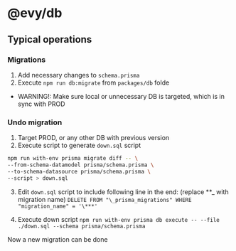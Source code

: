 # @evy/db

## Typical operations

### Migrations

1. Add necessary changes to `schema.prisma`
2. Execute `npm run db:migrate` from `packages/db` folde

- WARNING!: Make sure local or unnecessary DB is targeted, which is in sync with PROD

### Undo migration

1. Target PROD, or any other DB with previous version
2. Execute script to generate `down.sql` script

```sh
npm run with-env prisma migrate diff -- \
--from-schema-datamodel prisma/schema.prisma \
--to-schema-datasource prisma/schema.prisma \
--script > down.sql
```

3. Edit `down.sql` script to include following line in the end: (replace **\_ with migration name)
   `DELETE FROM "\_prisma_migrations" WHERE "migration_name" = '\***'`

4. Execute down script
   `npm run with-env prisma db execute -- --file ./down.sql --schema prisma/schema.prisma`

Now a new migration can be done

